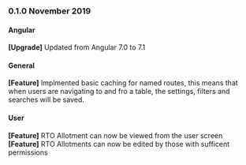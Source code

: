 
### 0.1.0 November 2019

#### Angular 
   **[Upgrade]** Updated from Angular 7.0 to 7.1  

#### General
   **[Feature]** Implmented basic caching for named routes, this means that when users are navigating to and fro a table, the settings, filters and searches will be saved.  
	
#### User
   **[Feature]** RTO Allotment can now be viewed from the user screen  
   **[Feature]** RTO Allotments can now be edited by those with sufficent permissions  


